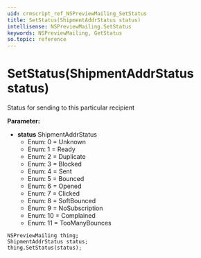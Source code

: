 ```yaml
---
uid: crmscript_ref_NSPreviewMailing_SetStatus
title: SetStatus(ShipmentAddrStatus status)
intellisense: NSPreviewMailing.SetStatus
keywords: NSPreviewMailing, GetStatus
so.topic: reference
---
```


# SetStatus(ShipmentAddrStatus status)

Status for sending to this particular recipient

**Parameter:** 
 - **status** ShipmentAddrStatus
     - Enum: 0 = Unknown 
     - Enum: 1 = Ready 
     - Enum: 2 = Duplicate 
     - Enum: 3 = Blocked 
     - Enum: 4 = Sent 
     - Enum: 5 = Bounced 
     - Enum: 6 = Opened 
     - Enum: 7 = Clicked 
     - Enum: 8 = SoftBounced 
     - Enum: 9 = NoSubscription 
     - Enum: 10 = Complained 
     - Enum: 11 = TooManyBounces 

```crmscript
NSPreviewMailing thing;
ShipmentAddrStatus status;
thing.SetStatus(status);
```

